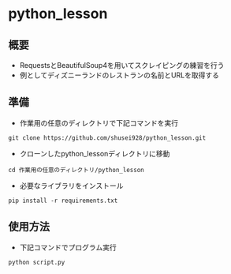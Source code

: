 # python_lesson

## 概要
 - RequestsとBeautifulSoup4を用いてスクレイピングの練習を行う
 - 例としてディズニーランドのレストランの名前とURLを取得する

## 準備
 - 作業用の任意のディレクトリで下記コマンドを実行
```
git clone https://github.com/shusei928/python_lesson.git
```
   
 - クローンしたpython_lessonディレクトリに移動
```
cd 作業用の任意のディレクトリ/python_lesson
```
  
 - 必要なライブラリをインストール
```
pip install -r requirements.txt
```
 
## 使用方法
 - 下記コマンドでプログラム実行
```
python script.py
```
